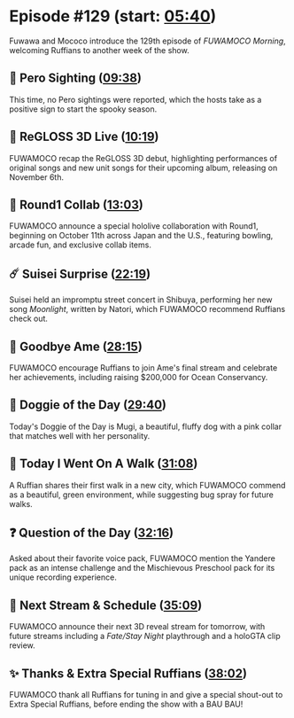 # Episode #129 (start: [05:40](https://youtu.be/qO1mV6DDDf0?t=05m40s))

Fuwawa and Mococo introduce the 129th episode of *FUWAMOCO Morning*, welcoming Ruffians to another week of the show.

## 👀 Pero Sighting ([09:38](https://youtu.be/qO1mV6DDDf0?t=09m38s))

This time, no Pero sightings were reported, which the hosts take as a positive sign to start the spooky season.

## 🎤 ReGLOSS 3D Live ([10:19](https://youtu.be/qO1mV6DDDf0?t=10m19s))

FUWAMOCO recap the ReGLOSS 3D debut, highlighting performances of original songs and new unit songs for their upcoming album, releasing on November 6th.

## 🎳 Round1 Collab ([13:03](https://youtu.be/qO1mV6DDDf0?t=13m03s))

FUWAMOCO announce a special hololive collaboration with Round1, beginning on October 11th across Japan and the U.S., featuring bowling, arcade fun, and exclusive collab items.

## ☄️ Suisei Surprise ([22:19](https://youtu.be/qO1mV6DDDf0?t=22m19s))

Suisei held an impromptu street concert in Shibuya, performing her new song *Moonlight*, written by Natori, which FUWAMOCO recommend Ruffians check out.

## 🔎 Goodbye Ame ([28:15](https://youtu.be/qO1mV6DDDf0?t=28m15s))

FUWAMOCO encourage Ruffians to join Ame's final stream and celebrate her achievements, including raising $200,000 for Ocean Conservancy.

## 🐶 Doggie of the Day ([29:40](https://youtu.be/qO1mV6DDDf0?t=29m40s))

Today's Doggie of the Day is Mugi, a beautiful, fluffy dog with a pink collar that matches well with her personality.

## 🚶 Today I Went On A Walk ([31:08](https://youtu.be/qO1mV6DDDf0?t=31m08s))

A Ruffian shares their first walk in a new city, which FUWAMOCO commend as a beautiful, green environment, while suggesting bug spray for future walks.

## ❓ Question of the Day ([32:16](https://youtu.be/qO1mV6DDDf0?t=32m16s))

Asked about their favorite voice pack, FUWAMOCO mention the Yandere pack as an intense challenge and the Mischievous Preschool pack for its unique recording experience.

## 📅 Next Stream & Schedule ([35:09](https://youtu.be/qO1mV6DDDf0?t=35m09s))

FUWAMOCO announce their next 3D reveal stream for tomorrow, with future streams including a *Fate/Stay Night* playthrough and a holoGTA clip review.

## ✨ Thanks & Extra Special Ruffians ([38:02](https://youtu.be/qO1mV6DDDf0?t=38m02s))

FUWAMOCO thank all Ruffians for tuning in and give a special shout-out to Extra Special Ruffians, before ending the show with a BAU BAU!
